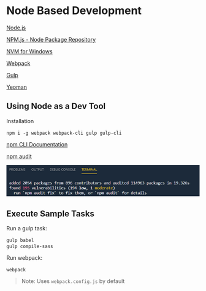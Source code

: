 # Node Based Development

[Node.js](https://nodejs.org)

[NPM.js - Node Package Repository](https://www.npmjs.com/)

[NVM for Windows](https://github.com/coreybutler/nvm-windows)

[Webpack](https://webpack.js.org/)

[Gulp](https://gulpjs.com/)

[Yeoman](https://yeoman.io/)

## Using Node as a Dev Tool

Installation

```
npm i -g webpack webpack-cli gulp gulp-cli
```

[npm CLI Documentation](https://docs.npmjs.com/cli-documentation/)

[npm audit](https://docs.npmjs.com/cli/audit.html)

![audit](_images/npm-audit.png)

## Execute Sample Tasks

Run a gulp task: 

```
gulp babel
gulp compile-sass
```
Run webpack: 

```
webpack
```
> Note: Uses `webpack.config.js` by default
